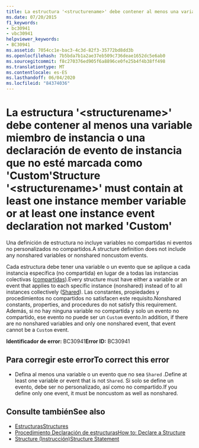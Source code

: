 ```yaml
---
title: La estructura '<structurename>' debe contener al menos una variable miembro de instancia o una declaración de evento de instancia que no esté marcada como 'Custom'
ms.date: 07/20/2015
f1_keywords:
- bc30941
- vbc30941
helpviewer_keywords:
- BC30941
ms.assetid: 7054cc1e-bac3-4c3d-82f3-35772bd8dd3b
ms.openlocfilehash: 7b5bda7b1a2ae37eb509c736deae1652dc5e6ab0
ms.sourcegitcommit: f8c270376ed905f6a8896ce0fe25b4f4b38ff498
ms.translationtype: MT
ms.contentlocale: es-ES
ms.lasthandoff: 06/04/2020
ms.locfileid: "84374036"
---
```

# <a name="structure-structurename-must-contain-at-least-one-instance-member-variable-or-at-least-one-instance-event-declaration-not-marked-custom"></a><span data-ttu-id="655c7-102">La estructura '\<structurename>' debe contener al menos una variable miembro de instancia o una declaración de evento de instancia que no esté marcada como 'Custom'</span><span class="sxs-lookup"><span data-stu-id="655c7-102">Structure '\<structurename>' must contain at least one instance member variable or at least one instance event declaration not marked 'Custom'</span></span>
<span data-ttu-id="655c7-103">Una definición de estructura no incluye variables no compartidas ni eventos no personalizados no compartidos.</span><span class="sxs-lookup"><span data-stu-id="655c7-103">A structure definition does not include any nonshared variables or nonshared noncustom events.</span></span>  
  
 <span data-ttu-id="655c7-104">Cada estructura debe tener una variable o un evento que se aplique a cada instancia específica (no compartida) en lugar de a todas las instancias colectivas ([compartidas](../modifiers/shared.md)).</span><span class="sxs-lookup"><span data-stu-id="655c7-104">Every structure must have either a variable or an event that applies to each specific instance (nonshared) instead of to all instances collectively ([Shared](../modifiers/shared.md)).</span></span> <span data-ttu-id="655c7-105">Las constantes, propiedades y procedimientos no compartidos no satisfacen este requisito.</span><span class="sxs-lookup"><span data-stu-id="655c7-105">Nonshared constants, properties, and procedures do not satisfy this requirement.</span></span> <span data-ttu-id="655c7-106">Además, si no hay ninguna variable no compartida y solo un evento no compartido, ese evento no puede ser un `Custom` evento.</span><span class="sxs-lookup"><span data-stu-id="655c7-106">In addition, if there are no nonshared variables and only one nonshared event, that event cannot be a `Custom` event.</span></span>  
  
 <span data-ttu-id="655c7-107">**Identificador de error:** BC30941</span><span class="sxs-lookup"><span data-stu-id="655c7-107">**Error ID:** BC30941</span></span>  
  
## <a name="to-correct-this-error"></a><span data-ttu-id="655c7-108">Para corregir este error</span><span class="sxs-lookup"><span data-stu-id="655c7-108">To correct this error</span></span>  
  
- <span data-ttu-id="655c7-109">Defina al menos una variable o un evento que no sea `Shared` .</span><span class="sxs-lookup"><span data-stu-id="655c7-109">Define at least one variable or event that is not `Shared`.</span></span> <span data-ttu-id="655c7-110">Si solo se define un evento, debe ser no personalizado, así como no compartido.</span><span class="sxs-lookup"><span data-stu-id="655c7-110">If you define only one event, it must be noncustom as well as nonshared.</span></span>  
  
## <a name="see-also"></a><span data-ttu-id="655c7-111">Consulte también</span><span class="sxs-lookup"><span data-stu-id="655c7-111">See also</span></span>

- [<span data-ttu-id="655c7-112">Estructuras</span><span class="sxs-lookup"><span data-stu-id="655c7-112">Structures</span></span>](../../programming-guide/language-features/data-types/structures.md)
- [<span data-ttu-id="655c7-113">Procedimiento Declaración de estructuras</span><span class="sxs-lookup"><span data-stu-id="655c7-113">How to: Declare a Structure</span></span>](../../programming-guide/language-features/data-types/how-to-declare-a-structure.md)
- [<span data-ttu-id="655c7-114">Structure (Instrucción)</span><span class="sxs-lookup"><span data-stu-id="655c7-114">Structure Statement</span></span>](../statements/structure-statement.md)
